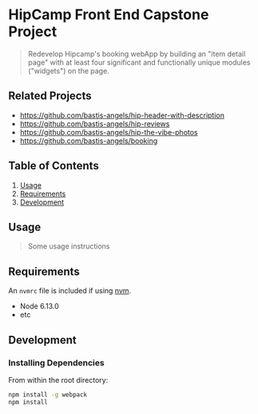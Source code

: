 # HipCamp Front End Capstone Project 

> Redevelop Hipcamp's booking webApp by building an "item detail page" with at least four significant and functionally unique modules ("widgets") on the page.

## Related Projects

  - https://github.com/bastis-angels/hip-header-with-description
  - https://github.com/bastis-angels/hip-reviews
  - https://github.com/bastis-angels/hip-the-vibe-photos
  - https://github.com/bastis-angels/booking
  
## Table of Contents

1. [Usage](#Usage)
1. [Requirements](#requirements)
1. [Development](#development)

## Usage

> Some usage instructions

## Requirements

An `nvmrc` file is included if using [nvm](https://github.com/creationix/nvm).

- Node 6.13.0
- etc

## Development

### Installing Dependencies

From within the root directory:

```sh
npm install -g webpack
npm install
```
